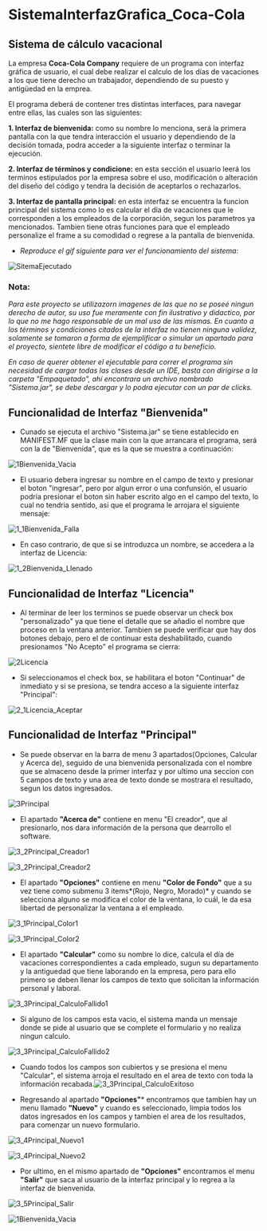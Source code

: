 # SistemaInterfazGrafica_Coca-Cola

## Sistema de cálculo vacacional

La empresa **Coca-Cola Company** requiere de un programa con interfaz gráfica de usuario, el cual debe realizar el calculo de 
los días de vacaciones a los que tiene derecho un trabajador, dependiendo de su puesto y antigüedad en la emprea.

El programa deberá de contener tres distintas interfaces, para navegar entre ellas, las cuales son las siguientes:


**1. Interfaz de bienvenida:** como su nombre lo menciona, será la primera pantalla con la que tendra interacción el usuario y 
dependiendo de la decisión tomada, podra acceder a la siguiente interfaz o terminar la ejecución.

**2. Interfaz de términos y condicione:** en esta sección el usuario leerá los terminos estipulados por la empresa sobre el uso,
 modificación o alteración del diseño del código y tendra la decisión de aceptarlos o rechazarlos.
 
 **3. Interfaz de pantalla principal:** en esta interfaz se encuentra la funcion principal del sistema como lo es calcular el
 día de vacaciones que le corresponden a los empleados de la corporación, segun los parametros ya mencionados. 
 Tambien tiene otras funciones para que el empleado personalize el frame a su comodidad o regrese a la pantalla de 
 bienvenida.
 
 - *Reproduce el gif siguiente para ver el funcionamiento del sistema:*
 
 ![SitemaEjecutado](https://user-images.githubusercontent.com/99112892/206376553-c918137c-129c-4e2b-bdd9-23c7010834a5.gif)
 
 
 ### Nota:
 
*Para este proyecto se utilizazorn imagenes de las que no se poseé ningun derecho de autor, su uso fue meramente con fin ilustrativo 
y didactico, por lo que no me hago responsable de un mal uso de las mismas. En cuanto a los términos y condiciones citados de la interfaz
no tienen ninguna validez, solamente se tomaron a forma de ejemplificar o simular un apartado para el proyecto, sientete libre de modificar
el código a tu beneficio.*

*En caso de querer obtener el ejecutable para correr el programa sin necesidad de cargar todas las clases desde un IDE, basta con 
dirigirse a la carpeta "Empaquetado", ahí encontrara un archivo nombrado "Sistema.jar", se debe descargar y lo podra ejecutar con 
un par de clicks.*


## Funcionalidad de Interfaz "Bienvenida"

- Cunado se ejecuta el archivo "Sistema.jar" se tiene establecido en MANIFEST.MF que la clase main con la que arrancara el programa,
será con la de "Bienvenida", que es la que se muestra a continuación: 

![1Bienvenida_Vacia](https://user-images.githubusercontent.com/99112892/206395342-4fff7a7e-610f-43b0-a528-90f2852df10a.png)


- El usuario debera ingresar su nombre en el campo de texto y presionar el boton "ingresar", pero por algun error o una confunsión, el 
usuario podría presionar el boton sin haber escrito algo en el campo del texto, lo cual no tendria sentido, así que el programa
le arrojara el siguiente mensaje: 

![1_1Bienvenida_Falla](https://user-images.githubusercontent.com/99112892/206396213-45b68048-1662-43ae-904e-bc72f3aaf1ce.png)


- En caso contrario, de que si se introduzca un nombre, se accedera a la interfaz de Licencia:

![1_2Bienvenida_Llenado](https://user-images.githubusercontent.com/99112892/206396349-76db0522-5909-4b80-b781-fabda5e6d2a2.png)



## Funcionalidad de Interfaz "Licencia"

- Al terminar de leer los terminos se puede observar un check box "personalizado" ya que tiene el detalle que se añadio el nombre
que proceso en la ventana anterior. Tambien se puede verificar que hay dos botones debajo, pero el de continuar esta deshabilitado,
cuando presionamos "No Acepto" el programa se cierra: 

![2Licencia](https://user-images.githubusercontent.com/99112892/206398488-41f86a41-fa84-4df1-b7ef-9d965c05f278.png)


- Si seleccionamos el check box, se habilitara el boton "Continuar" de inmediato y si se presiona, se tendra acceso a la siguiente
interfaz "Principal": 

![2_1Licencia_Aceptar](https://user-images.githubusercontent.com/99112892/206399280-dc2b95fb-7a98-42c4-8754-288f981a99c1.png)



## Funcionalidad de Interfaz "Principal"

- Se puede observar en la barra de menu 3 apartados(Opciones, Calcular y Acerca de), seguido de una bienvenida personalizada con 
el nombre que se almaceno desde la primer interfaz y por ultimo una seccion con 5 campos de texto y una area de texto donde se 
mostrara el resultado, segun los datos ingresados.

![3Principal](https://user-images.githubusercontent.com/99112892/206597700-70f4b5e7-5d2f-4d8f-8dae-551e16927e5d.png)


- El apartado **"Acerca de"** contiene en menu "El creador", que al presionarlo, nos dara información de la persona que dearrollo
el software.

![3_2Principal_Creador1](https://user-images.githubusercontent.com/99112892/206598340-a09242ea-92e4-4847-a8c8-c660d2dc8a34.png)

![3_2Principal_Creador2](https://user-images.githubusercontent.com/99112892/206598367-75604e77-c0ca-44f9-a0bb-f24ef388f883.png)


- El apartado **"Opciones"** contiene en menu **"Color de Fondo"** que a su vez tiene como submenu 3 items*(Rojo, Negro, Morado)* y 
cuando se selecciona alguno se modifica el color de la ventana, lo cuál, le da esa libertad de personalizar la ventana a el empleado.

![3_1Principal_Color1](https://user-images.githubusercontent.com/99112892/206599022-c9669f30-3974-40e2-a4e4-6d1d8e4c5388.png)

![3_1Principal_Color2](https://user-images.githubusercontent.com/99112892/206599050-27429071-a13c-452b-9d0a-bbe7288a5ec4.png)


- El apartado **"Calcular"** como su nombre lo dice, calcula el día de vacaciones correspondientes a cada empleado, sugun su 
departamento y la antiguedad que tiene laborando en la empresa, pero para ello primero se deben llenar los campos de texto que 
solicitan la información personal y laboral.

![3_3Principal_CalculoFallido1](https://user-images.githubusercontent.com/99112892/206601267-6295700a-c9a7-4114-b084-f1268d6d65bf.png)

- Si alguno de los campos esta vacio, el sistema manda un mensaje donde se pide al usuario que se complete el formulario y no realiza
ningun calculo.

![3_3Principal_CalculoFallido2](https://user-images.githubusercontent.com/99112892/206601546-5589c936-f85d-4241-b978-1e338a713572.png)

- Cuando todos los campos son cubiertos y se presiona el menu "Calcular", el sistema arroja el resultado en el area de texto con toda 
la información recabada.![3_3Principal_CalculoExitoso](https://user-images.githubusercontent.com/99112892/206601864-3725f31b-6f3a-4c16-ab0a-22f93c7f9b4a.png)


- Regresando al apartado **"Opciones"*** encontramos que tambien hay un menu llamado **"Nuevo"** y cuando es seleccionado, limpia
todos los datos ingresados en los campos y tambien el area de los resultados, para comenzar un nuevo formulario.

![3_4Principal_Nuevo1](https://user-images.githubusercontent.com/99112892/206602442-8d685eeb-e549-4407-9cf1-dc5799b7bdd7.png)

![3_4Principal_Nuevo2](https://user-images.githubusercontent.com/99112892/206602463-069053c7-3a4a-469d-8679-77149b8d60ca.png)


- Por ultimo, en el mismo apartado de **"Opciones"** encontramos el menu **"Salir"** que saca al usuario de la interfaz principal 
y lo regrea a la interfaz de bienvenida.

![3_5Principal_Salir](https://user-images.githubusercontent.com/99112892/206603019-b9bc85b8-e7b3-43ef-96c9-beaed2fa50ef.png)

![1Bienvenida_Vacia](https://user-images.githubusercontent.com/99112892/206603043-f64cecf2-7f5a-438b-8bd3-989593c99727.png)


